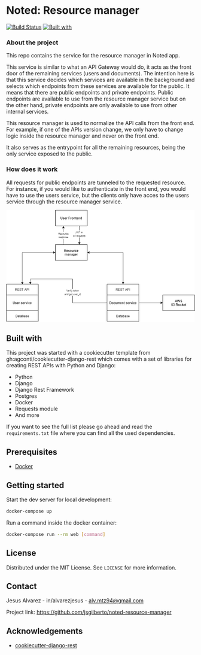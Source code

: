 # Noted: Resource manager

[![Build Status](https://travis-ci.org/jsgilberto/noted-resource-manager.svg?branch=master)](https://travis-ci.org/jsgilberto/noted-resource-manager)
[![Built with](https://img.shields.io/badge/Built_with-Cookiecutter_Django_Rest-F7B633.svg)](https://github.com/agconti/cookiecutter-django-rest)

### About the project

This repo contains the service for the resource manager in Noted app.

This service is similar to what an API Gateway would do, it acts as the front door of the remaining services (users and documents). The intention here is that this service decides which services are available in the background and selects which endpoints from these services are available for the public. It means that there are public endpoints and private endpoints. Public endpoints are available to use from the resource manager service but on the other hand, private endpoints are only available to use from other internal services.

This resource manager is used to normalize the API calls from the front end. For example, if one of the APIs version change, we only have to change
logic inside the resource manager and never on the front end.

It also serves as the entrypoint for all the remaining resources, being the only service exposed to the public.

### How does it work

All requests for public endpoints are tunneled to the requested resource. For instance, if you would like to authenticate in the front end, you would have to use the users service, but the clients only have acces to the users service through the resource manager service.

<p align="center">
  <img src="images/noted-resource-manager.png" />
</p>

## Built with
This project was started with a cookiecutter template from gh:agconti/cookiecutter-django-rest which comes with a set of libraries for creating REST APIs with Python and Django:

- Python
- Django
- Django Rest Framework
- Postgres
- Docker
- Requests module
- And more

If you want to see the full list please go ahead and read the `requirements.txt` file where you can find all the used dependencies.

## Prerequisites

- [Docker](https://docs.docker.com/docker-for-mac/install/)  

## Getting started

Start the dev server for local development:
```bash
docker-compose up
```

Run a command inside the docker container:

```bash
docker-compose run --rm web [command]
```

## License

Distributed under the MIT License. See `LICENSE` for more information.

## Contact

Jesus Alvarez - in/alvarezjesus - alv.mtz94@gmail.com

Project link: https://github.com/jsgilberto/noted-resource-manager

## Acknowledgements

* [cookiecutter-django-rest](https://github.com/agconti/cookiecutter-django-rest)
